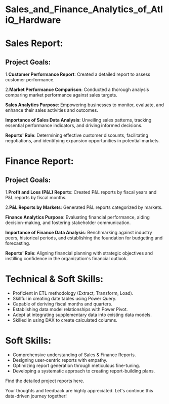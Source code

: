 # Sales_and_Finance_Analytics_of_AtliQ_Hardware

# Sales Report:
## Project Goals:

 1.**Customer Performance Report**: Created a detailed report to assess customer performance.

 2.**Market Performance Comparison**: Conducted a thorough analysis comparing market performance against sales targets.

**Sales Analytics Purpose**: Empowering businesses to monitor, evaluate, and enhance their sales activities and outcomes.

**Importance of Sales Data Analysis**: Unveiling sales patterns, tracking essential performance indicators, and driving informed decisions.

**Reports' Role**: Determining effective customer discounts, facilitating negotiations, and identifying expansion opportunities in potential markets.

# Finance Report:
## Project Goals:

 1.**Profit and Loss (P&L) Report**s: Created P&L reports by fiscal years and P&L reports by fiscal months.

 2.**P&L Reports by Markets**: Generated P&L reports categorized by markets.

**Finance Analytics Purpose**: Evaluating financial performance, aiding decision-making, and fostering stakeholder communication.


**Importance of Finance Data Analysis**: Benchmarking against industry peers, historical periods, and establishing the foundation for budgeting and forecasting.

**Reports' Role**: Aligning financial planning with strategic objectives and instilling confidence in the organization's financial outlook.

# Technical & Soft Skills:

- Proficient in ETL methodology (Extract, Transform, Load).
- Skillful in creating date tables using Power Query.
- Capable of deriving fiscal months and quarters.
- Establishing data model relationships with Power Pivot.
- Adept at integrating supplementary data into existing data models.
- Skilled in using DAX to create calculated columns.



# Soft Skills:

- Comprehensive understanding of Sales & Finance Reports.
- Designing user-centric reports with empathy.
- Optimizing report generation through meticulous fine-tuning.
- Developing a systematic approach to creating report-building plans.



Find the detailed project reports here.


Your thoughts and feedback are highly appreciated. Let's continue this data-driven journey together!



